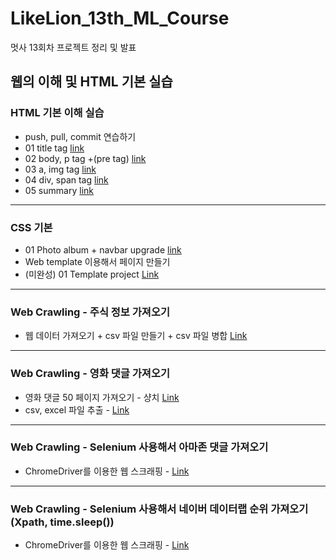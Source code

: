 # LikeLion_13th_ML_Course

멋사 13회차 프로젝트 정리 및 발표

## 웹의 이해 및 HTML 기본 실습

### HTML 기본 이해 실습
- push, pull, commit 연습하기
- 01 title tag [link](https://github.com/JYPark-Code/LikeLion_13th_ML_Course/blob/main/html/01_html_title.html)
- 02 body, p tag +(pre tag) [link](https://github.com/JYPark-Code/LikeLion_13th_ML_Course/blob/main/html/02_html_body_p.html)
- 03 a, img tag [link](https://github.com/JYPark-Code/LikeLion_13th_ML_Course/blob/main/html/03_html_link_img.html)
- 04 div, span tag [link](https://github.com/JYPark-Code/LikeLion_13th_ML_Course/blob/main/html/04_html_div_span.html)
- 05 summary [link](https://github.com/JYPark-Code/LikeLion_13th_ML_Course/blob/main/html/05_html_summary.html)
- - -
### CSS 기본
- 01 Photo album + navbar upgrade [link](https://jypark-code.github.io/LikeLion_13th_ML_Course/Photo_Album/11_photo_album_assignment)
- Web template 이용해서 페이지 만들기
- (미완성) 01 Template project [Link](https://jypark-code.github.io/LikeLion_13th_ML_Course/Web_template/index.html)
- - -
### Web Crawling - 주식 정보 가져오기
- 웹 데이터 가져오기 + csv 파일 만들기 + csv 파일 병합 [Link](https://github.com/JYPark-Code/LikeLion_13th_ML_Course/blob/main/Stock_Data_Crawling/05_KOSPI_exercise.py)
- - - 
### Web Crawling - 영화 댓글 가져오기
- 영화 댓글 50 페이지 가져오기 - 샹치 [Link](https://github.com/JYPark-Code/LikeLion_13th_ML_Course/blob/main/Web_visual/Assignment_movie.py)
- csv, excel 파일 추출 - [Link](https://github.com/JYPark-Code/LikeLion_13th_ML_Course/blob/main/Web_visual/text_visualization.py)
- - -
### Web Crawling - Selenium 사용해서 아마존 댓글 가져오기
- ChromeDriver를 이용한 웹 스크래핑 - [Link](https://github.com/JYPark-Code/LikeLion_13th_ML_Course/blob/main/Selenium/03_amazon_practice.py)
- - -
### Web Crawling - Selenium 사용해서 네이버 데이터랩 순위 가져오기 (Xpath, time.sleep())
- ChromeDriver를 이용한 웹 스크래핑 - [Link](https://github.com/JYPark-Code/LikeLion_13th_ML_Course/blob/main/Web_ranking/0913_03_naver_datalab.py )
